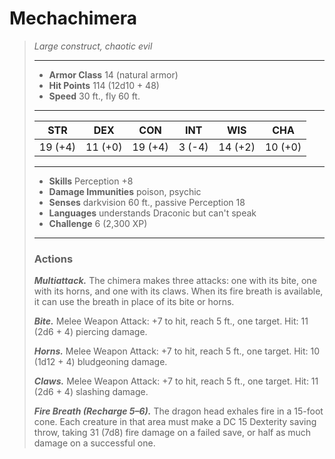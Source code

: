 # Mechachimera
>*Large construct, chaotic evil*
>___
>- **Armor Class** 14 (natural armor)
>- **Hit Points** 114 (12d10 + 48)
>- **Speed** 30 ft., fly 60 ft.
>___
>|STR|DEX|CON|INT|WIS|CHA|
>|:---:|:---:|:---:|:---:|:---:|:---:|
>|19 (+4)|11 (+0)|19 (+4)|3 (-4)|14 (+2)|10 (+0)|
>___
>- **Skills** Perception +8
>- **Damage Immunities** poison, psychic
>- **Senses** darkvision 60 ft., passive Perception 18
>- **Languages** understands Draconic but can't speak
>- **Challenge** 6 (2,300 XP)
>___
>### Actions
>***Multiattack.*** The chimera makes three attacks: one with its bite, one with its horns, and one with its claws. When its fire breath is available, it can use the breath in place of its bite or horns.  
>
>***Bite.*** Melee Weapon Attack: +7 to hit, reach 5 ft., one target. Hit: 11 (2d6 + 4) piercing damage.  
>
>***Horns.*** Melee Weapon Attack: +7 to hit, reach 5 ft., one target. Hit: 10 (1d12 + 4) bludgeoning damage.  
>
>***Claws.*** Melee Weapon Attack: +7 to hit, reach 5 ft., one target. Hit: 11 (2d6 + 4) slashing damage.  
>
>***Fire Breath (Recharge 5–6).*** The dragon head exhales fire in a 15-foot cone. Each creature in that area must make a DC 15 Dexterity saving throw, taking 31 (7d8) fire damage on a failed save, or half as much damage on a successful one.